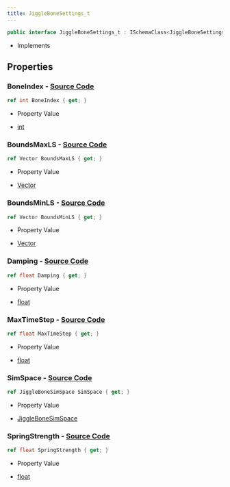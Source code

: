 ```yaml
---
title: JiggleBoneSettings_t
---
```


```csharp
public interface JiggleBoneSettings_t : ISchemaClass<JiggleBoneSettings_t>, ISchemaField, ISchemaClass, INativeHandle
```

- Implements

## Properties

### **BoneIndex** - [Source Code](https://github.com/swiftly-solution/swiftlys2/blob/main/managed/src/SwiftlyS2.Generated/Schemas/Interfaces/JiggleBoneSettings_t.cs#L16)

```csharp
ref int BoneIndex { get; }
```

- Property Value

- [int](https://learn.microsoft.com/dotnet/api/system.int32)

### **BoundsMaxLS** - [Source Code](https://github.com/swiftly-solution/swiftlys2/blob/main/managed/src/SwiftlyS2.Generated/Schemas/Interfaces/JiggleBoneSettings_t.cs#L24)

```csharp
ref Vector BoundsMaxLS { get; }
```

- Property Value

- [Vector](/docs/api/shared/natives/vector)

### **BoundsMinLS** - [Source Code](https://github.com/swiftly-solution/swiftlys2/blob/main/managed/src/SwiftlyS2.Generated/Schemas/Interfaces/JiggleBoneSettings_t.cs#L26)

```csharp
ref Vector BoundsMinLS { get; }
```

- Property Value

- [Vector](/docs/api/shared/natives/vector)

### **Damping** - [Source Code](https://github.com/swiftly-solution/swiftlys2/blob/main/managed/src/SwiftlyS2.Generated/Schemas/Interfaces/JiggleBoneSettings_t.cs#L22)

```csharp
ref float Damping { get; }
```

- Property Value

- [float](https://learn.microsoft.com/dotnet/api/system.single)

### **MaxTimeStep** - [Source Code](https://github.com/swiftly-solution/swiftlys2/blob/main/managed/src/SwiftlyS2.Generated/Schemas/Interfaces/JiggleBoneSettings_t.cs#L20)

```csharp
ref float MaxTimeStep { get; }
```

- Property Value

- [float](https://learn.microsoft.com/dotnet/api/system.single)

### **SimSpace** - [Source Code](https://github.com/swiftly-solution/swiftlys2/blob/main/managed/src/SwiftlyS2.Generated/Schemas/Interfaces/JiggleBoneSettings_t.cs#L28)

```csharp
ref JiggleBoneSimSpace SimSpace { get; }
```

- Property Value

- [JiggleBoneSimSpace](/docs/api/shared/schemadefinitions/jigglebonesimspace)

### **SpringStrength** - [Source Code](https://github.com/swiftly-solution/swiftlys2/blob/main/managed/src/SwiftlyS2.Generated/Schemas/Interfaces/JiggleBoneSettings_t.cs#L18)

```csharp
ref float SpringStrength { get; }
```

- Property Value

- [float](https://learn.microsoft.com/dotnet/api/system.single)

